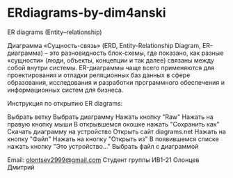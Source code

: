 # ERdiagrams-by-dim4anski
ER diagrams (Entity–relationship) 

Диаграмма «Сущность-связь» (ERD, Entity-Relationship Diagram, ER-диаграмма) – это разновидность блок-схемы, где показано, как разные «сущности» (люди, объекты, концепции и так далее) связаны между собой внутри системы. ER-диаграммы чаще всего применяются для проектирования и отладки реляционных баз данных в сфере образования, исследования и разработки программного обеспечения и информационных систем для бизнеса.

Инструкция по открытию ER diagrams:

Выбрать ветку
Выбрать диаграмму
Нажать кнопку "Raw"
Нажать на правую кнопку мыши
В открывшемся окошке нажать "Сохранить как"
Скачать диаграмму на устройство
Открыть сайт diagrams.net
Нажать на кнопку "Файл"
Нажать на кнопку "Открыть из"
В появившемся списке нажать кнопку "Это устройство..."
Выбрать файл с диаграммой


Email: olontsev2999@gmail.com
Студент группы ИВ1-21 Олонцев Дмитрий
